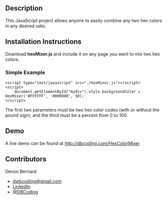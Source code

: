 ## Description
This JavaScript project allows anyone to easily combine any two hex colors in any desired ratio.

## Installation Instructions
Download **hexMixer.js** and include it on any page you want to mix two hex colors.

### Simple Example
```
<script type="text/javascript" src="./hexMixer.js"></script>
<script>
    document.getElementById("mydiv").style.backgroundColor = HexMixer('#FFFFFF', '#000000', 50);
</script>
```

The first two parameters must be two hex color codes (with or without the pound sign), and the third must be a percent from 0 to 100. 

## Demo
A live demo can be found at http://dbcoding.com/HexColorMixer

## Contributors
Devon Bernard
* dwbcoding@gmail.com
* [LinkedIn](https://www.linkedin.com/in/devonbernard)
* [@DBCoding](https://www.twitter.com/DBCoding)